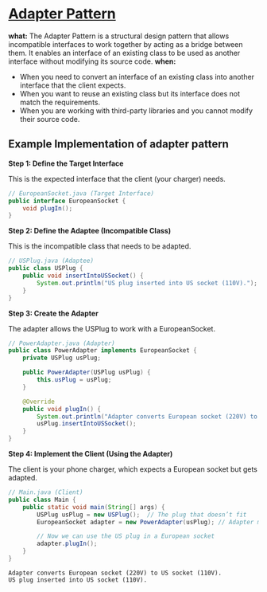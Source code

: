 # [Adapter Pattern](https://github.com/Khair9/Year-2-CompSci-Notes/blob/main/OOSE2/Design%20Patterns.md)
**what:**
The Adapter Pattern is a structural design pattern that allows incompatible interfaces to work together by acting as a bridge between them. It enables an interface of an existing class to be used as another interface without modifying its source code.
**when:**
- When you need to convert an interface of an existing class into another interface that the client expects.
- When you want to reuse an existing class but its interface does not match the requirements.
- When you are working with third-party libraries and you cannot modify their source code.
## Example Implementation of adapter pattern
**Step 1: Define the Target Interface**

This is the expected interface that the client (your charger) needs.
```java
// EuropeanSocket.java (Target Interface)
public interface EuropeanSocket {
    void plugIn();
}

```
**Step 2: Define the Adaptee (Incompatible Class)**

This is the incompatible class that needs to be adapted.
```java
// USPlug.java (Adaptee)
public class USPlug {
    public void insertIntoUSSocket() {
        System.out.println("US plug inserted into US socket (110V).");
    }
}

```
**Step 3: Create the Adapter**

The adapter allows the USPlug to work with a EuropeanSocket.
```java
// PowerAdapter.java (Adapter)
public class PowerAdapter implements EuropeanSocket {
    private USPlug usPlug;

    public PowerAdapter(USPlug usPlug) {
        this.usPlug = usPlug;
    }

    @Override
    public void plugIn() {
        System.out.println("Adapter converts European socket (220V) to US socket (110V).");
        usPlug.insertIntoUSSocket();
    }
}

```
**Step 4: Implement the Client (Using the Adapter)**

The client is your phone charger, which expects a European socket but gets adapted.
```java
// Main.java (Client)
public class Main {
    public static void main(String[] args) {
        USPlug usPlug = new USPlug();  // The plug that doesn’t fit
        EuropeanSocket adapter = new PowerAdapter(usPlug); // Adapter makes it compatible

        // Now we can use the US plug in a European socket
        adapter.plugIn();
    }
}
```

```
Adapter converts European socket (220V) to US socket (110V).
US plug inserted into US socket (110V).

```
